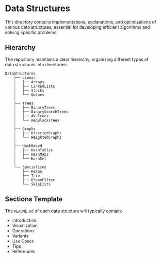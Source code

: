 # Data Structures

This directory contains implementations, explanations, and optimizations of various data structures, essential for developing efficient algorithms and solving specific problems.

## Hierarchy

The repository maintains a clear hierarchy, organizing different types of data structures into directories:

```plaintext
DataStructures
    ├── Linear
    │   ├── Arrays
    │   ├── LinkedLists
    │   ├── Stacks
    │   └── Queues
    │
    ├── Trees
    │   ├── BinaryTrees
    │   ├── BinarySearchTrees
    │   ├── AVLTrees
    │   └── RedBlackTrees
    │
    ├── Graphs
    │   ├── DirectedGraphs
    │   └── WeightedGraphs
    │
    ├── HashBased
    │   ├── HashTables
    │   ├── HashMaps
    │   └── HashSet
    │
    └── Specialized
        ├── Heaps
        ├── Trie
        ├── BloomFilter
        └── SkipLists
```
## Sections Template

The `README.md` of each data structure will typically contain:

- Introduction
- Visualization
- Operations
- Variants
- Use Cases
- Tips
- References


